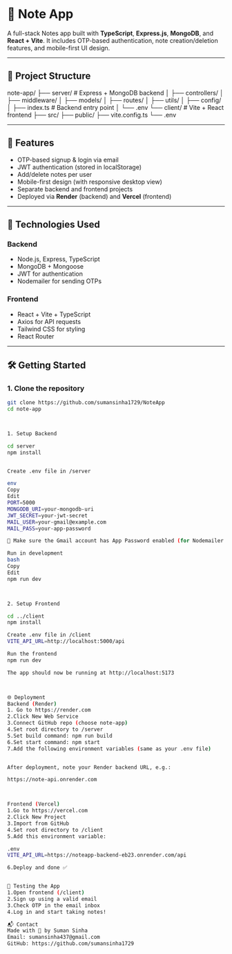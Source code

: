 # 📝 Note App

A full-stack Notes app built with **TypeScript**, **Express.js**, **MongoDB**, and **React + Vite**. It includes OTP-based authentication, note creation/deletion features, and mobile-first UI design.

---

## 📁 Project Structure

note-app/
├── server/ # Express + MongoDB backend
│ ├── controllers/
│ ├── middleware/
│ ├── models/
│ ├── routes/
│ ├── utils/
│ ├── config/
│ ├── index.ts # Backend entry point
│ └── .env
└── client/ # Vite + React frontend
├── src/
├── public/
├── vite.config.ts
└── .env


---

## 🚀 Features

- OTP-based signup & login via email
- JWT authentication (stored in localStorage)
- Add/delete notes per user
- Mobile-first design (with responsive desktop view)
- Separate backend and frontend projects
- Deployed via **Render** (backend) and **Vercel** (frontend)

---

## 🔧 Technologies Used

### Backend
- Node.js, Express, TypeScript
- MongoDB + Mongoose
- JWT for authentication
- Nodemailer for sending OTPs

### Frontend
- React + Vite + TypeScript
- Axios for API requests
- Tailwind CSS for styling
- React Router

---

## 🛠️ Getting Started

### 1. Clone the repository

```bash
git clone https://github.com/sumansinha1729/NoteApp
cd note-app



1. Setup Backend

cd server
npm install


Create .env file in /server

env
Copy
Edit
PORT=5000
MONGODB_URI=your-mongodb-uri
JWT_SECRET=your-jwt-secret
MAIL_USER=your-gmail@example.com
MAIL_PASS=your-app-password

📝 Make sure the Gmail account has App Password enabled (for Nodemailer to send OTP).

Run in development
bash
Copy
Edit
npm run dev



2. Setup Frontend

cd ../client
npm install

Create .env file in /client
VITE_API_URL=http://localhost:5000/api

Run the frontend
npm run dev

The app should now be running at http://localhost:5173 



🌐 Deployment
Backend (Render)
1. Go to https://render.com
2.Click New Web Service
3.Connect GitHub repo (choose note-app)
4.Set root directory to /server
5.Set build command: npm run build
6.Set start command: npm start
7.Add the following environment variables (same as your .env file)


After deployment, note your Render backend URL, e.g.:

https://note-api.onrender.com



Frontend (Vercel)
1.Go to https://vercel.com
2.Click New Project
3.Import from GitHub
4.Set root directory to /client
5.Add this environment variable:

.env
VITE_API_URL=https://noteapp-backend-eb23.onrender.com/api

6.Deploy and done ✅


🧪 Testing the App
1.Open frontend (/client)
2.Sign up using a valid email
3.Check OTP in the email inbox
4.Log in and start taking notes!

📬 Contact
Made with 💙 by Suman Sinha
Email: sumansinha437@gmail.com
GitHub: https://github.com/sumansinha1729
